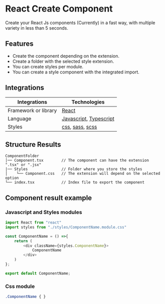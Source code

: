 # React Create Component 

Create your React Js components (Currently) in a fast way, with multiple variety in less than 5 seconds.
 

## Features

- Create the component depending on the extension.
- Create a folder with the selected style extension.
- You can create styles per module.
- You can create a style component with the integrated import.


## Integrations

| Integrations            | Technologies                 |
| ----------------------- | ---------------------------- | 
| Framework or library    | [React]                      | 
| Language                | [Javascript], [Typescript]   | 
| Styles                  | [css], [sass], [scss]        | 

[React]: https://github.com/facebook/react
[css]: https://developer.mozilla.org/es/docs/Web/CSS
[sass]: https://github.com/sass/sass
[scss]: https://github.com/sass/sass
[Typescript]: https://github.com/microsoft/TypeScript
[Javascript]: https://developer.mozilla.org/es/docs/Web/JavaScript



## Structure Results

```
ComponentFolder
│── Component.tsx        // The component can have the extension ".tsx" or ".jsx"
|── Styles               // Folder where you store the styles
│    └── Component.css   // The extension will depend on the selected option
└── index.tsx            // Index file to export the component
```

## Component result example

### Javascript and Styles modules

```javascript
import React from "react"
import styles from "./styles/ComponentName.module.css"

const ComponentName = () =>{
    return (
        <div className={styles.ComponentName}>
            ComponentName
        </div>
    )
};

export default ComponentName;
```
### Css module

```css
.ComponentName { }
```


